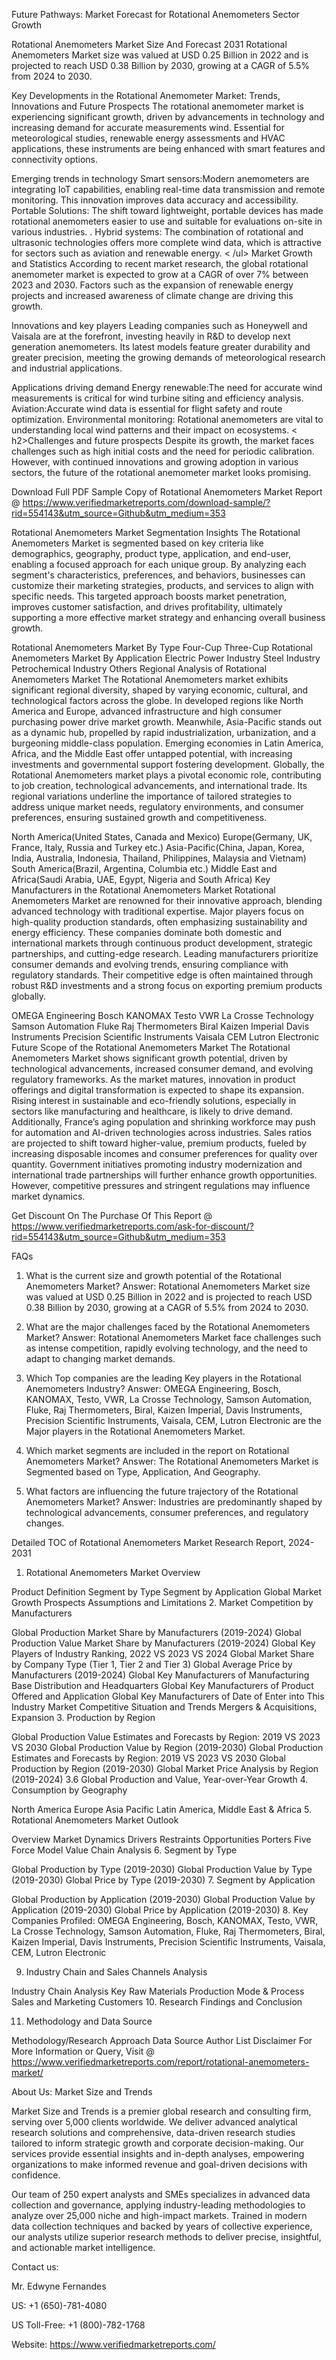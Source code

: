Future Pathways: Market Forecast for Rotational Anemometers Sector Growth


Rotational Anemometers Market Size And Forecast 2031
Rotational Anemometers Market size was valued at USD 0.25 Billion in 2022 and is projected to reach USD 0.38 Billion by 2030, growing at a CAGR of 5.5% from 2024 to 2030.

Key Developments in the Rotational Anemometer Market: Trends, Innovations and Future Prospects
The rotational anemometer market is experiencing significant growth, driven by advancements in technology and increasing demand for accurate measurements wind. Essential for meteorological studies, renewable energy assessments and HVAC applications, these instruments are being enhanced with smart features and connectivity options.

Emerging trends in technology
Smart sensors:Modern anemometers are integrating IoT capabilities, enabling real-time data transmission and remote monitoring. This innovation improves data accuracy and accessibility.
Portable Solutions: The shift toward lightweight, portable devices has made rotational anemometers easier to use and suitable for evaluations on-site in various industries. .
Hybrid systems: The combination of rotational and ultrasonic technologies offers more complete wind data, which is attractive for sectors such as aviation and renewable energy.
< /ul>
Market Growth and Statistics
According to recent market research, the global rotational anemometer market is expected to grow at a CAGR of over 7% between 2023 and 2030. Factors such as the expansion of renewable energy projects and increased awareness of climate change are driving this growth.

Innovations and key players
Leading companies such as Honeywell and Vaisala are at the forefront, investing heavily in R&D to develop next generation anemometers. Its latest models feature greater durability and greater precision, meeting the growing demands of meteorological research and industrial applications.

Applications driving demand
Energy renewable:The need for accurate wind measurements is critical for wind turbine siting and efficiency analysis.
Aviation:Accurate wind data is essential for flight safety and route optimization.
Environmental monitoring: Rotational anemometers are vital to understanding local wind patterns and their impact on ecosystems.
< h2>Challenges and future prospects
Despite its growth, the market faces challenges such as high initial costs and the need for periodic calibration. However, with continued innovations and growing adoption in various sectors, the future of the rotational anemometer market looks promising.

Download Full PDF Sample Copy of Rotational Anemometers Market Report @ https://www.verifiedmarketreports.com/download-sample/?rid=554143&utm_source=Github&utm_medium=353

Rotational Anemometers Market Segmentation Insights
The Rotational Anemometers Market is segmented based on key criteria like demographics, geography, product type, application, and end-user, enabling a focused approach for each unique group. By analyzing each segment's characteristics, preferences, and behaviors, businesses can customize their marketing strategies, products, and services to align with specific needs. This targeted approach boosts market penetration, improves customer satisfaction, and drives profitability, ultimately supporting a more effective market strategy and enhancing overall business growth.

Rotational Anemometers Market By Type
Four-Cup
Three-Cup
Rotational Anemometers Market By Application
Electric Power Industry
Steel Industry
Petrochemical Industry
Others
Regional Analysis of Rotational Anemometers Market
The Rotational Anemometers market exhibits significant regional diversity, shaped by varying economic, cultural, and technological factors across the globe. In developed regions like North America and Europe, advanced infrastructure and high consumer purchasing power drive market growth. Meanwhile, Asia-Pacific stands out as a dynamic hub, propelled by rapid industrialization, urbanization, and a burgeoning middle-class population. Emerging economies in Latin America, Africa, and the Middle East offer untapped potential, with increasing investments and governmental support fostering development. Globally, the Rotational Anemometers market plays a pivotal economic role, contributing to job creation, technological advancements, and international trade. Its regional variations underline the importance of tailored strategies to address unique market needs, regulatory environments, and consumer preferences, ensuring sustained growth and competitiveness.

North America(United States, Canada and Mexico)
Europe(Germany, UK, France, Italy, Russia and Turkey etc.)
Asia-Pacific(China, Japan, Korea, India, Australia, Indonesia, Thailand, Philippines, Malaysia and Vietnam)
South America(Brazil, Argentina, Columbia etc.)
Middle East and Africa(Saudi Arabia, UAE, Egypt, Nigeria and South Africa)
Key Manufacturers in the Rotational Anemometers Market
Rotational Anemometers Market are renowned for their innovative approach, blending advanced technology with traditional expertise. Major players focus on high-quality production standards, often emphasizing sustainability and energy efficiency. These companies dominate both domestic and international markets through continuous product development, strategic partnerships, and cutting-edge research. Leading manufacturers prioritize consumer demands and evolving trends, ensuring compliance with regulatory standards. Their competitive edge is often maintained through robust R&D investments and a strong focus on exporting premium products globally.

OMEGA Engineering
Bosch
KANOMAX
Testo
VWR
La Crosse Technology
Samson Automation
Fluke
Raj Thermometers
Biral
Kaizen Imperial
Davis Instruments
Precision Scientific Instruments
Vaisala
CEM
Lutron Electronic
Future Scope of the Rotational Anemometers Market
The Rotational Anemometers Market shows significant growth potential, driven by technological advancements, increased consumer demand, and evolving regulatory frameworks. As the market matures, innovation in product offerings and digital transformation is expected to shape its expansion. Rising interest in sustainable and eco-friendly solutions, especially in sectors like manufacturing and healthcare, is likely to drive demand. Additionally, France’s aging population and shrinking workforce may push for automation and AI-driven technologies across industries. Sales ratios are projected to shift toward higher-value, premium products, fueled by increasing disposable incomes and consumer preferences for quality over quantity. Government initiatives promoting industry modernization and international trade partnerships will further enhance growth opportunities. However, competitive pressures and stringent regulations may influence market dynamics.

Get Discount On The Purchase Of This Report @ https://www.verifiedmarketreports.com/ask-for-discount/?rid=554143&utm_source=Github&utm_medium=353

FAQs
1. What is the current size and growth potential of the Rotational Anemometers Market?
Answer: Rotational Anemometers Market size was valued at USD 0.25 Billion in 2022 and is projected to reach USD 0.38 Billion by 2030, growing at a CAGR of 5.5% from 2024 to 2030.

2. What are the major challenges faced by the Rotational Anemometers Market?
Answer: Rotational Anemometers Market face challenges such as intense competition, rapidly evolving technology, and the need to adapt to changing market demands.

3. Which Top companies are the leading Key players in the Rotational Anemometers Industry?
Answer: OMEGA Engineering, Bosch, KANOMAX, Testo, VWR, La Crosse Technology, Samson Automation, Fluke, Raj Thermometers, Biral, Kaizen Imperial, Davis Instruments, Precision Scientific Instruments, Vaisala, CEM, Lutron Electronic are the Major players in the Rotational Anemometers Market.

4. Which market segments are included in the report on Rotational Anemometers Market?
Answer: The Rotational Anemometers Market is Segmented based on Type, Application, And Geography.

5. What factors are influencing the future trajectory of the Rotational Anemometers Market?
Answer: Industries are predominantly shaped by technological advancements, consumer preferences, and regulatory changes.

Detailed TOC of Rotational Anemometers Market Research Report, 2024-2031
1. Rotational Anemometers Market Overview

Product Definition
Segment by Type
Segment by Application
Global Market Growth Prospects
Assumptions and Limitations
2. Market Competition by Manufacturers

Global Production Market Share by Manufacturers (2019-2024)
Global Production Value Market Share by Manufacturers (2019-2024)
Global Key Players of Industry Ranking, 2022 VS 2023 VS 2024
Global Market Share by Company Type (Tier 1, Tier 2 and Tier 3)
Global Average Price by Manufacturers (2019-2024)
Global Key Manufacturers of Manufacturing Base Distribution and Headquarters
Global Key Manufacturers of Product Offered and Application
Global Key Manufacturers of Date of Enter into This Industry
Market Competitive Situation and Trends
Mergers & Acquisitions, Expansion
3. Production by Region

Global Production Value Estimates and Forecasts by Region: 2019 VS 2023 VS 2030
Global Production Value by Region (2019-2030)
Global Production Estimates and Forecasts by Region: 2019 VS 2023 VS 2030
Global Production by Region (2019-2030)
Global Market Price Analysis by Region (2019-2024) 3.6 Global Production and Value, Year-over-Year Growth
4. Consumption by Geography

North America
Europe
Asia Pacific
Latin America, Middle East & Africa
5. Rotational Anemometers Market Outlook

Overview
Market Dynamics
Drivers
Restraints
Opportunities
Porters Five Force Model
Value Chain Analysis 
6. Segment by Type

Global Production by Type (2019-2030)
Global Production Value by Type (2019-2030)
Global Price by Type (2019-2030)
7. Segment by Application

Global Production by Application (2019-2030)
Global Production Value by Application (2019-2030)
Global Price by Application (2019-2030)
8. Key Companies Profiled: OMEGA Engineering, Bosch, KANOMAX, Testo, VWR, La Crosse Technology, Samson Automation, Fluke, Raj Thermometers, Biral, Kaizen Imperial, Davis Instruments, Precision Scientific Instruments, Vaisala, CEM, Lutron Electronic

9. Industry Chain and Sales Channels Analysis

Industry Chain Analysis
Key Raw Materials
Production Mode & Process
Sales and Marketing
Customers
10. Research Findings and Conclusion

11. Methodology and Data Source

Methodology/Research Approach
Data Source
Author List
Disclaimer
For More Information or Query, Visit @ https://www.verifiedmarketreports.com/report/rotational-anemometers-market/

About Us: Market Size and Trends

Market Size and Trends is a premier global research and consulting firm, serving over 5,000 clients worldwide. We deliver advanced analytical research solutions and comprehensive, data-driven research studies tailored to inform strategic growth and corporate decision-making. Our services provide essential insights and in-depth analyses, empowering organizations to make informed revenue and goal-driven decisions with confidence.

Our team of 250 expert analysts and SMEs specializes in advanced data collection and governance, applying industry-leading methodologies to analyze over 25,000 niche and high-impact markets. Trained in modern data collection techniques and backed by years of collective experience, our analysts utilize superior research methods to deliver precise, insightful, and actionable market intelligence.

Contact us:

Mr. Edwyne Fernandes

US: +1 (650)-781-4080

US Toll-Free: +1 (800)-782-1768

Website: https://www.verifiedmarketreports.com/
